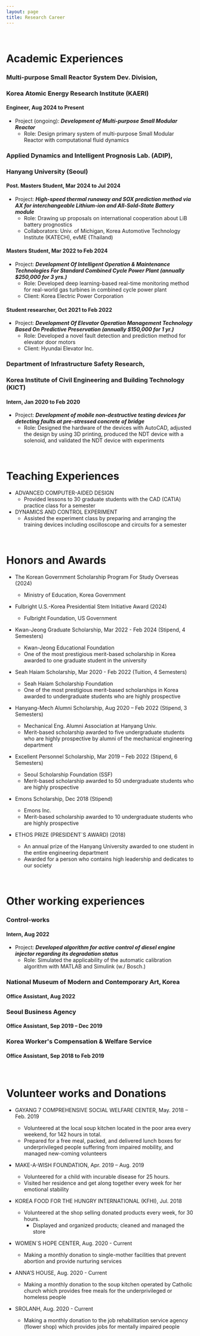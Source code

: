 ```yaml
---
layout: page
title: Research Career
---
```


<br/>

# Academic Experiences

### Multi-purpose Small Reactor System Dev. Division,
### Korea Atomic Energy Research Institute (KAERI)
#### Engineer, Aug 2024 to Present

* Project (ongoing): _**Development of Multi-purpose Small Modular Reactor**_
  * Role: Design primary system of multi-purpose Small Modular Reactor with computational fluid dynamics

### Applied Dynamics and Intelligent Prognosis Lab. (ADIP),
### Hanyang University (Seoul)
#### Post. Masters Student, Mar 2024 to Jul 2024

* Project: _**High-speed thermal runaway and SOX prediction method via AX for interchangeable Lithium-ion and All-Sold-State Battery module**_
  * Role: Drawing up proposals on international cooperation about LiB battery prognostics
  * Collaborators: Univ. of Michigan, Korea Automotive Technology Institute (KATECH), evME (Thailand)

#### Masters Student, Mar 2022 to Feb 2024

* Project: _**Development Of Intelligent Operation & Maintenance Technologies For Standard Combined Cycle Power Plant (annually $250,000 for 3 yrs.)**_
  * Role: Developed deep learning-based real-time monitoring method for real-world gas turbines in combined cycle power plant
  * Client: Korea Electric Power Corporation

#### Student researcher, Oct 2021 to Feb 2022

* Project: _**Development Of Elevator Operation Management Technology Based On Predictive Preservation (annually $150,000 for 1 yr.)**_
  * Role: Developed a novel fault detection and prediction method for elevator door motors
  * Client: Hyundai Elevator Inc.

### Department of Infrastructure Safety Research,
### Korea Institute of Civil Engineering and Building Technology (KICT)
#### Intern, Jan 2020 to Feb 2020

* Project: _**Development of mobile non-destructive testing devices for detecting faults at pre-stressed concrete of bridge**_
  * Role: Designed the hardware of the devices with AutoCAD, adjusted the design by using 3D printing, produced the NDT device with a solenoid, and validated the NDT device with experiments

<br/>

# Teaching Experiences

* ADVANCED COMPUTER-AIDED DESIGN
  * Provided lessons to 30 graduate students with the CAD (CATIA) practice class for a semester
* DYNAMICS AND CONTROL EXPERIMENT
  * Assisted the experiment class by preparing and arranging the training devices including oscilloscope and circuits for a semester

<br/>

# Honors and Awards

* The Korean Government Scholarship Program For Study Overseas (2024)
  * Ministry of Education, Korea Government
* Fulbright U.S.-Korea Presidential Stem Initiative Award	(2024)
  * Fulbright Foundation, US Government
* Kwan-Jeong Graduate Scholarship,	Mar 2022 - Feb 2024 (Stipend, 4 Semesters)
  * Kwan-Jeong Educational Foundation
  * One of the most prestigious merit-based scholarship in Korea awarded to one graduate student in the university
* Seah Haiam Scholarship, Mar 2020 - Feb 2022 (Tuition, 4 Semesters)
  * Seah Haiam Scholarship Foundation
  * One of the most prestigious merit-based scholarships in Korea awarded to undergraduate students who are highly prospective
* Hanyang-Mech Alumni Scholarship, Aug 2020 – Feb 2022 (Stipend, 3 Semesters)
  * Mechanical Eng. Alumni Association at Hanyang Univ.
  * Merit-based scholarship awarded to five undergraduate students who are highly prospective by alumni of the mechanical engineering department
* Excellent Personnel Scholarship, Mar 2019 – Feb 2022 (Stipend, 6 Semesters)
  * Seoul Scholarship Foundation (SSF)
  * Merit-based scholarship awarded to 50 undergraduate students who are highly prospective
* Emons Scholarship, Dec 2018 (Stipend)
  * Emons Inc.
  * Merit-based scholarship awarded to 10 undergraduate students who are highly prospective

* ETHOS PRIZE (PRESIDENT`S AWARD)	(2018)
  * An annual prize of the Hanyang University awarded to one student in the entire engineering department
  *	Awarded for a person who contains high leadership and dedicates to our society

<br/>

# Other working experiences

### Control-works
#### Intern, Aug 2022

* Project: _**Developed algorithm for active control of diesel engine injector regarding its degradation status**_
  * Role: Simulated the applicability of the automatic calibration algorithm with MATLAB and Simulink (w./ Bosch.)

### National Museum of Modern and Contemporary Art, Korea
#### Office Assistant, Aug 2022

### Seoul Business Agency
#### Office Assistant, Sep 2019 – Dec 2019

### Korea Worker's Compensation & Welfare Service
#### Office Assistant, Sep 2018 to Feb 2019

<br/>

# Volunteer works and Donations
* GAYANG 7 COMPREHENSIVE SOCIAL WELFARE CENTER,	 May. 2018 – Feb. 2019
  *	Volunteered at the local soup kitchen located in the poor area every weekend, for 142 hours in total.
  *	Prepared for a free meal, packed, and delivered lunch boxes for underprivileged people suffering from impaired mobility, and managed new-coming volunteers

* MAKE-A-WISH FOUNDATION,	 Apr. 2019 – Aug. 2019
  *	Volunteered for a child with incurable disease for 25 hours.
  *	Visited her residence and get along together every week for her emotional stability

* KOREA FOOD FOR THE HUNGRY INTERNATIONAL (KFHI), 	Jul. 2018
  *	Volunteered at the shop selling donated products every week, for 30 hours.
 	* Displayed and organized products; cleaned and managed the store

* WOMEN`S HOPE CENTER, 	Aug. 2020 - Current
  *	Making a monthly donation to single-mother facilities that prevent abortion and provide nurturing services

* ANNA’S HOUSE, 	Aug. 2020 - Current
  *	Making a monthly donation to the soup kitchen operated by Catholic church which provides free meals for the underprivileged or homeless people

* SROLANH, 	Aug. 2020 - Current
 	* Making a monthly donation to the job rehabilitation service agency (flower shop) which provides jobs for mentally impaired people
